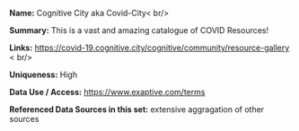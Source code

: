 **Name:** Cognitive City aka Covid-City< br/>

**Summary:**
This is a vast and amazing catalogue of COVID Resources!

**Links:** 
https://covid-19.cognitive.city/cognitive/community/resource-gallery
< br/>

**Uniqueness:** High

**Data Use / Access:** https://www.exaptive.com/terms  

**Referenced Data Sources in this set:** extensive aggragation of other sources


